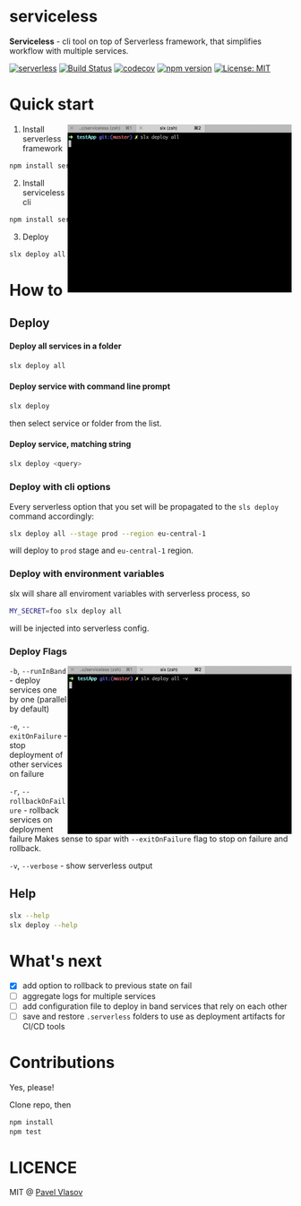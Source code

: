 # serviceless

**Serviceless** - cli tool on top of Serverless framework, that simplifies workflow with multiple services.

[![serverless](http://public.serverless.com/badges/v3.svg)](http://www.serverless.com)
[![Build Status](http://circleci-badges-max.herokuapp.com/img/threadheap/serviceless?token=4482e2625fab30eeca954eec94a73091532f7883)](https://circleci.com/gh/8bites/serviceless) [![codecov](https://codecov.io/gh/8bites/serviceless/branch/master/graph/badge.svg)](https://codecov.io/gh/8bites/serviceless)
[![npm version](https://badge.fury.io/js/serviceless.svg)](https://badge.fury.io/js/serviceless)
[![License: MIT](https://img.shields.io/badge/License-MIT-brightgreen.svg)](https://opensource.org/licenses/MIT)

# Quick start

<img align="right" width="400" src="./assets/deploy_all.gif" />

1. Install serverless framework

```sh
npm install serverless -g
```

2. Install serviceless cli

```sh
npm install serviceless -g
```

3. Deploy

```sh
slx deploy all
```

# How to

## Deploy

#### Deploy all services in a folder

```sh
slx deploy all
```

#### Deploy service with command line prompt

```sh
slx deploy
```

then select service or folder from the list.

#### Deploy service, matching string

```sh
slx deploy <query>
```

### Deploy with cli options

Every serverless option that you set will be propagated to the `sls deploy` command accordingly:

```sh
slx deploy all --stage prod --region eu-central-1
```

will deploy to `prod` stage and `eu-central-1` region.

### Deploy with environment variables

slx will share all enviroment variables with serverless process, so

```sh
MY_SECRET=foo slx deploy all
```

will be injected into serverless config.

### Deploy Flags

<img align="right" width="400" src="./assets/deploy_all_verbose.gif" />

`-b`, `--runInBand` - deploy services one by one (parallel by default)

`-e`, `--exitOnFailure` - stop deployment of other services on failure

`-r`, `--rollbackOnFailure` - rollback services on deployment failure
Makes sense to spar with `--exitOnFailure` flag to stop on failure and rollback.

`-v`, `--verbose` - show serverless output

## Help

```sh
slx --help
slx deploy --help
```

# What's next

* [x] add option to rollback to previous state on fail
* [ ] aggregate logs for multiple services
* [ ] add configuration file to deploy in band services that rely on each other
* [ ] save and restore `.serverless` folders to use as deployment artifacts for CI/CD tools

# Contributions

Yes, please!

Clone repo, then

```sh
npm install
npm test
```

# LICENCE

MIT @ [Pavel Vlasov](https://github.com/pavelvlasov)
